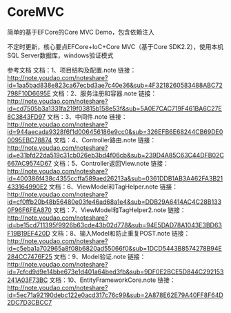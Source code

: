 # CoreMVC
简单的基于EFCore的Core MVC Demo，包含依赖注入

不定时更新，核心要点EFCore+IoC+Core MVC（基于Core SDK2.2），使用本机SQL Server数据库，windows验证模式

参考文档
文档：1、项目结构及配置.note
链接：http://note.youdao.com/noteshare?id=1aa5bad838e823ca67ecbd3ae7c40e36&sub=4F3218260583488ABC72798F10D6695E
文档：2、服务注册和容器.note
链接：http://note.youdao.com/noteshare?id=cd7505b3a1331fa219f03815b158e53f&sub=5A0E7CAC719F461BA6C27E8C3843FD97
文档：3、中间件.note
链接：http://note.youdao.com/noteshare?id=944aecada9328f6f1d006456186e9cc0&sub=326EFB6E68244CB69DE00095EBC78874
文档：4、Controller路由.note
链接：http://note.youdao.com/noteshare?id=e31bfd22da519c31cb026eb3bd4f06cb&sub=239D4A85C63C44DFB02C667AC9574D67
文档：5、Controller返回View.note
链接：http://note.youdao.com/noteshare?id=400386f438c4355ccffa589aed26213a&sub=0361DDB1AB3A462FA3B21433164990E2
文档：6、ViewModel和TagHelper.note
链接：http://note.youdao.com/noteshare?id=cf0ffb20b48b56480e03fe46ad68a1e4&sub=DDB29A6414AC4C28B1330F96F6FEA870
文档：7、ViewModel和TagHelper2.note
链接：http://note.youdao.com/noteshare?id=be15cd711395f9926b63cde43b02d778&sub=94E5DAD78A1043E3BD63F19B19EF420D
文档：8、输入Model和防止重复POST.note
链接：http://note.youdao.com/noteshare?id=c5eba1a702965a8f08b6820ad55066f0&sub=1DCD5443B8574278B94E284CC7476F25
文档：9、Model验证.note
链接：http://note.youdao.com/noteshare?id=7cfcd9d9e14bbe673e1d401a64bed3fb&sub=9DF0E2BCE5D844C292153241A03F73BC
文档：10、EntityFrameworkCore.note
链接：http://note.youdao.com/noteshare?id=5ec71a92190debc122e0acd317c76c99&sub=2A878E62E79A40FF8F64D2DC7D3CBCC7
